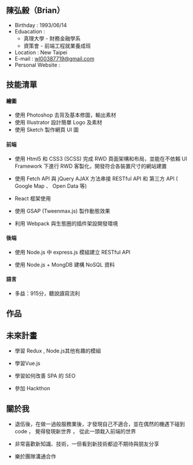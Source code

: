## 陳弘毅（Brian）

- Birthday : 1993/06/14
- Eduacation : 
  - 真理大學 - 財務金融學系
  - 資策會 - 前端工程就業養成班            
- Location : New Taipei 
- E-mail : wl00387719@gmail.com
- Personal Website : 


## 技能清單

#### 繪圖

- 使用 Photoshop 去背及基本修圖，輸出素材
- 使用 Illustrator 設計簡單 Logo 及素材
- 使用 Sketch 製作網頁 UI 圖 
  
#### 前端

- 使用 Html5 和 CSS3 (SCSS) 完成 RWD 頁面架構和布局，並能在不依賴 UI Framework 下進行 RWD 客製化，開發符合各裝置尺寸的網站建置

- 使用 Fetch API 與 jQuery AJAX  方法串接 RESTful API 和 第三方 API ( Google Map 、 Open Data 等)

- React 框架使用 

- 使用 GSAP (Tweenmax.js) 製作動態效果

- 利用 Webpack 與生態圈的插件架設開發環境

#### 後端

- 使用 Node.js 中 express.js 模組建立 RESTful API 

- 使用 Node.js + MongDB 建構 NoSQL 資料

#### 語言

- 多益：915分，聽說讀寫流利

## 作品

## 未來計畫

- 學習 Redux , Node.js其他有趣的模組 

- 學習Vue.js

- 學習如何改善 SPA 的 SEO

- 參加 Hackthon 

## 關於我

- 退伍後，在做一過般服務業後，才發現自己不適合，並在偶然的機遇下碰到code ， 覺得發現新世界 ， 從此一頭栽入前端的世界

- 非常喜歡新知識、技術，一但看到新技術都迫不期待與朋友分享

- 樂於團隊溝通合作

